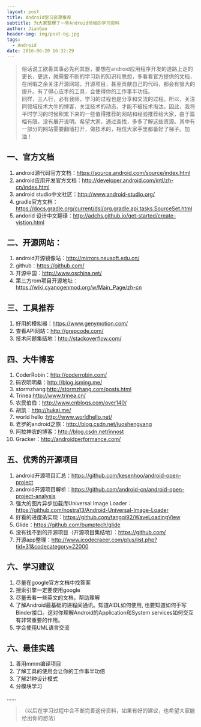 ```yaml
---
layout: post
title: Android学习资源推荐
subtitle: 为大家整理了一些Android领域的学习资料
author: JianGuo
header-img: img/post-bg.jpg
tags:
  - Android
date: 2016-06-20 16:32:29
---
```



> 俗话说工欲善其事必先利其器，要想在android应用程序开发的道路上走的更长，更远，就需要不断的学习新的知识和思想，多看看官方提供的文档，在闲暇之余关注开源网站，开源项目，甚至贡献自己的代码，都会有很大的提升。有了得心应手的工具，会使得你的工作事半功倍。  
同样，三人行，必有我师，学习的过程也是分享和交流的过程。所以，关注同领域技术大牛的博客，关注技术的动态，才能不被技术淘汰。因此，我将平时学习的时候积累下来的一些值得推荐的网站和经验推荐给大家，由于篇幅有限，没有展开说明。希望大家，通过查找，多多了解这些资源。其中有一部分的网站需要翻墙打开，做技术的，相信大家手里都备好了梯子。加油！

## 一、官方文档

1. android源代码官方文档：https://source.android.com/source/index.html
2. android应用开发官方文档：http://developer.android.com/intl/zh-cn/index.html
3. android studio中文社区：http://www.android-studio.org/
4. gradle官方文档：https://docs.gradle.org/current/dsl/org.gradle.api.tasks.SourceSet.html
5. andorid 设计中文翻译：http://adchs.github.io/get-started/create-vistion.html

## 二、开源网站：

1. android开源镜像站：http://mirrors.neusoft.edu.cn/
2. github：https://github.com/
3. 开源中国：http://www.oschina.net/
4. 第三方rom项目开源地址：https://wiki.cyanogenmod.org/w/Main_Page/zh-cn

## 三、工具推荐
1. 好用的模拟器：https://www.genymotion.com/
2. 查看API网站：http://grepcode.com/
3. 技术问题集结地：http://stackoverflow.com/

## 四、大牛博客
1. CoderRobin：http://coderrobin.com/
2. 码农明明桑：http://blog.isming.me/
3. stormzhang:http://stormzhang.com/posts.html
4. Trinea:http://www.trinea.cn/
5. 农民伯伯：http://www.cnblogs.com/over140/
6. 胡凯：http://hukai.me/
7. world hello :http://www.worldhello.net/
8. 老罗的android之旅：http://blog.csdn.net/luoshengyang
9. 阿拉神农的博客：http://blog.csdn.net/innost
10. Gracker：http://androidperformance.com/

## 五、优秀的开源项目
1. android开源项目汇总：https://github.com/kesenhoo/android-open-project
2. android开源项目解析：https://github.com/android-cn/android-open-project-analysis
3. 强大的图片异步加载库Universal Image Loader：https://github.com/nostra13/Android-Universal-Image-Loader
4. 好看的进度条实现：https://github.com/tangqi92/WaveLoadingView
5. Glide：https://github.com/bumptech/glide
6. 没有找不到的开源项目（开源项目集结地）：https://github.com/
7. 开源app整理：http://www.jcodecraeer.com/plus/list.php?tid=31&codecategory=22000

## 六、学习建议
1. 尽量在google官方文档中找答案
2. 搜索引擎一定要使用google
3. 尽量去看一些英文的文档，帮助理解
4. 了解Android最基础的进程间通讯。知道AIDL如何使用, 也要知道如何手写Binder接口。这对你理解Android的Application和System services如何交互有非常重要的作用。
5. 学会使用UML语言交流

## 六、最佳实践
1. 善用mmm编译项目
2. 了解工具的使用会让你的工作事半功倍
3. 了解21种设计模式
4. 分模块学习

……

> （以后在学习过程中会不断完善这份资料，如果有好的建议，也希望大家能给出你的想法）
